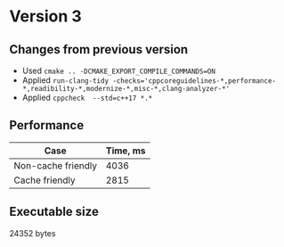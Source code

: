 # Version 3

## Changes from previous version 

* Used `cmake .. -DCMAKE_EXPORT_COMPILE_COMMANDS=ON`
* Applied `run-clang-tidy -checks='cppcoreguidelines-*,performance-*,readibility-*,modernize-*,misc-*,clang-analyzer-*' ` 
* Applied `cppcheck  --std=c++17 *.*`

## Performance 

| Case | Time, ms |
|----|---|
| Non-cache friendly | 4036 |
| Cache friendly | 2815 |

## Executable size

24352 bytes